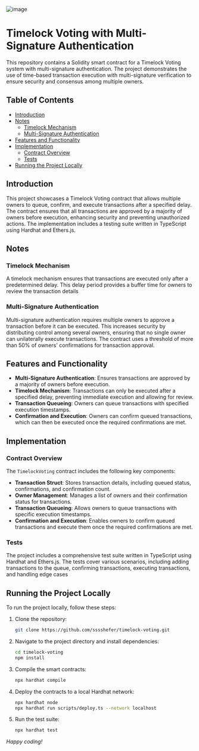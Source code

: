 ![image](https://github.com/user-attachments/assets/1ed462f8-6e45-42bd-9586-553c20a6b183)


# Timelock Voting with Multi-Signature Authentication

This repository contains a Solidity smart contract for a Timelock Voting system with multi-signature authentication. The project demonstrates the use of time-based transaction execution with multi-signature verification to ensure security and consensus among multiple owners.

## Table of Contents

- [Introduction](#introduction)
- [Notes](#notes)
  - [Timelock Mechanism](#timelock-mechanism)
  - [Multi-Signature Authentication](#multi-signature-authentication)
- [Features and Functionality](#features-and-functionality)
- [Implementation](#implementation)
  - [Contract Overview](#contract-overview)
  - [Tests](#tests)
- [Running the Project Locally](#running-the-project-locally)

## Introduction

This project showcases a Timelock Voting contract that allows multiple owners to queue, confirm, and execute transactions after a specified delay. The contract ensures that all transactions are approved by a majority of owners before execution, enhancing security and preventing unauthorized actions. The implementation includes a testing suite written in TypeScript using Hardhat and Ethers.js.

## Notes

### Timelock Mechanism

A timelock mechanism ensures that transactions are executed only after a predetermined delay. This delay period provides a buffer time for owners to review the transaction details

### Multi-Signature Authentication

Multi-signature authentication requires multiple owners to approve a transaction before it can be executed. This increases security by distributing control among several owners, ensuring that no single owner can unilaterally execute transactions. The contract uses a threshold of more than 50% of owners' confirmations for transaction approval.

## Features and Functionality

- **Multi-Signature Authentication**: Ensures transactions are approved by a majority of owners before execution.
- **Timelock Mechanism**: Transactions can only be executed after a specified delay, preventing immediate execution and allowing for review.
- **Transaction Queueing**: Owners can queue transactions with specified execution timestamps.
- **Confirmation and Execution**: Owners can confirm queued transactions, which can then be executed once the required confirmations are met.

## Implementation

### Contract Overview

The `TimelockVoting` contract includes the following key components:

- **Transaction Struct**: Stores transaction details, including queued status, confirmations, and confirmation count.
- **Owner Management**: Manages a list of owners and their confirmation status for transactions.
- **Transaction Queueing**: Allows owners to queue transactions with specific execution timestamps.
- **Confirmation and Execution**: Enables owners to confirm queued transactions and execute them once the required confirmations are met.

### Tests

The project includes a comprehensive test suite written in TypeScript using Hardhat and Ethers.js. The tests cover various scenarios, including adding transactions to the queue, confirming transactions, executing transactions, and handling edge cases

## Running the Project Locally

To run the project locally, follow these steps:

1. Clone the repository:
    ```bash
    git clone https://github.com/sssshefer/timelock-voting.git
    ```

2. Navigate to the project directory and install dependencies:
    ```bash
    cd timelock-voting
    npm install
    ```

3. Compile the smart contracts:
    ```bash
    npx hardhat compile
    ```

4. Deploy the contracts to a local Hardhat network:
    ```bash
    npx hardhat node
    npx hardhat run scripts/deploy.ts --network localhost
    ```

5. Run the test suite:
    ```bash
    npx hardhat test
    ```

*Happy coding!*
